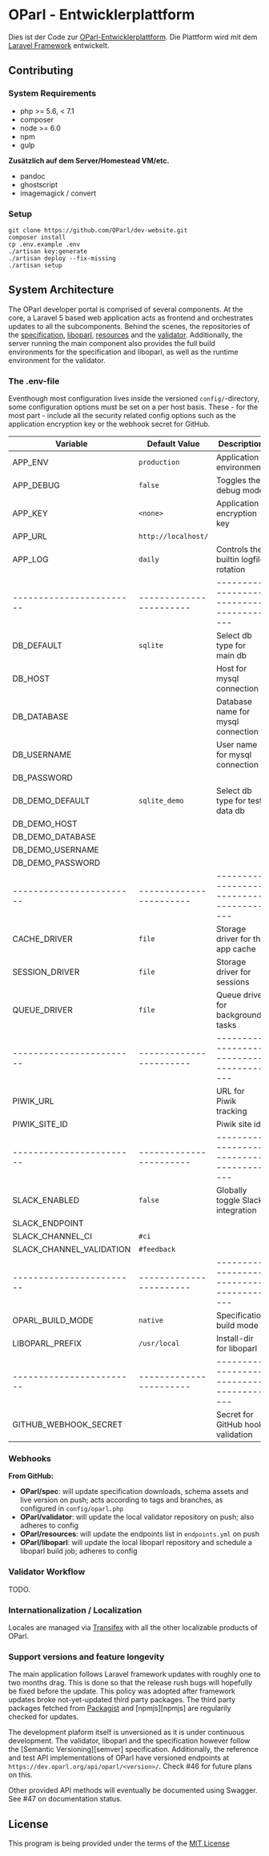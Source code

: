 # OParl - Entwicklerplattform

Dies ist der Code zur [OParl-Entwicklerplattform](https://dev.oparl.org).
Die Plattform wird mit dem [Laravel Framework](https://laravel.com) entwickelt.  

## Contributing

### System Requirements

- php >= 5.6, < 7.1
- composer
- node >= 6.0
- npm
- gulp

**Zusätzlich auf dem Server/Homestead VM/etc.**

- pandoc
- ghostscript
- imagemagick / convert

### Setup

```
git clone https://github.com/OParl/dev-website.git
composer install
cp .env.example .env
./artisan key:generate
./artisan deploy --fix-missing
./artisan setup
```

## System Architecture

The OParl developer portal is comprised of several components. At the core, a Laravel 5
based web application acts as frontend and orchestrates updates to all the subcomponents.
Behind the scenes, the repositories of the [specification][repo:spec], [liboparl][repo:liboparl], 
[resources][repo:resources] and the [validator][repo:validator]. Additionally, the server running
the main component also provides the full build environments for the specification and liboparl,
as well as the runtime environment for the validator.

### The .env-file

Eventhough most configuration lives inside the versioned `config/`-directory, some configuration
options must be set on a per host basis. These - for the most part - include all the security
related config options such as the application encryption key or the webhook secret for GitHub.

| Variable                 | Default Value           | Description                             |
| ------------------------ | ----------------------- | --------------------------------------- |
| APP_ENV                  | `production`            | Application environment                 |
| APP_DEBUG                | `false`                 | Toggles the debug mode                  |
| APP_KEY                  | `<none>`                | Application encryption key              |
| APP_URL                  | `http://localhost/`     |                                         |
| APP_LOG                  | `daily`                 | Controls the builtin logfile rotation   |
| ------------------------ | ----------------------- | --------------------------------------- |
| DB_DEFAULT               | `sqlite`                | Select db type for main db              |
| DB_HOST                  |                         | Host for mysql connection               |
| DB_DATABASE              |                         | Database name for mysql connection      |
| DB_USERNAME              |                         | User name for mysql connection          |
| DB_PASSWORD              |                         |                                         |
| DB_DEMO_DEFAULT          | `sqlite_demo`           | Select db type for test data db         |
| DB_DEMO_HOST             |                         |                                         |
| DB_DEMO_DATABASE         |                         |                                         |
| DB_DEMO_USERNAME         |                         |                                         |
| DB_DEMO_PASSWORD         |                         |                                         |
| ------------------------ | ----------------------- | --------------------------------------- |
| CACHE_DRIVER             | `file`                  | Storage driver for the app cache        |
| SESSION_DRIVER           | `file`                  | Storage driver for sessions             |
| QUEUE_DRIVER             | `file`                  | Queue driver for background tasks       |
| ------------------------ | ----------------------- | --------------------------------------- |
| PIWIK_URL                |                         | URL for Piwik tracking                  |
| PIWIK_SITE_ID            |                         | Piwik site id                           |
| ------------------------ | ----------------------- | --------------------------------------- |
| SLACK_ENABLED            | `false`                 | Globally toggle Slack integration       |
| SLACK_ENDPOINT           |                         |                                         |
| SLACK_CHANNEL_CI         | `#ci`                   |                                         |
| SLACK_CHANNEL_VALIDATION | `#feedback`             |                                         |
| ------------------------ | ----------------------- | --------------------------------------- |
| OPARL_BUILD_MODE         | `native`                | Specification build mode                |
| LIBOPARL_PREFIX          | `/usr/local`            | Install-dir for liboparl                |
| ------------------------ | ----------------------- | --------------------------------------- |
| GITHUB_WEBHOOK_SECRET    |                         | Secret for GitHub hook validation       |

### Webhooks

**From GitHub:**

- **OParl/spec**: will update specification downloads, schema assets and live version
  on push; acts according to tags and branches, as configured in `config/oparl.php`
- **OParl/validator**: will update the local validator repository on push; also adheres to config
- **OParl/resources**: will update the endpoints list in `endpoints.yml` on push
- **OParl/liboparl**: will update the local liboparl repository and schedule a liboparl build job;
  adheres to config
  
### Validator Workflow

TODO.

### Internationalization / Localization

Locales are managed via [Transifex][transifex:website] with all the other localizable products of OParl. 

### Support versions and feature longevity

The main application follows Laravel framework updates with roughly one to two months drag. This is done
so that the release rush bugs will hopefully be fixed before the update. This policy was adopted after
framework updates broke not-yet-updated third party packages. The third party packages fetched from
[Packagist][packagist] and [npmjs][npmjs] are regularily checked for updates.

The development plaform itself is unversioned as it is under continuous development. The validator,
liboparl and the specification however follow the [Semantic Versioning][semver] specification. Additionally,
the reference and test API implementations of OParl have versioned endpoints at 
`https://dev.oparl.org/api/oparl/<version>/`. Check #46 for future plans on this.

Other provided API methods will eventually be documented using Swagger. See #47 on documentation status.

## License

This program is being provided under the terms of the [MIT License][mit]

[mit]: https://opensource.org/licenses/MIT
[ngrok]: https://ngrok.com
[npm]: https://npmjs.com
[packagist]: https://packagist.org
[repo:spec]: https://github.com/OParl/spec
[repo:liboparl]: https://github.com/OParl/liboparl
[repo:resources]: https://github.com/OParl/resources
[repo:validator]: https://github.com/OParl/validator
[transifex:website]: https://transifex.com/OParl/dev-website
